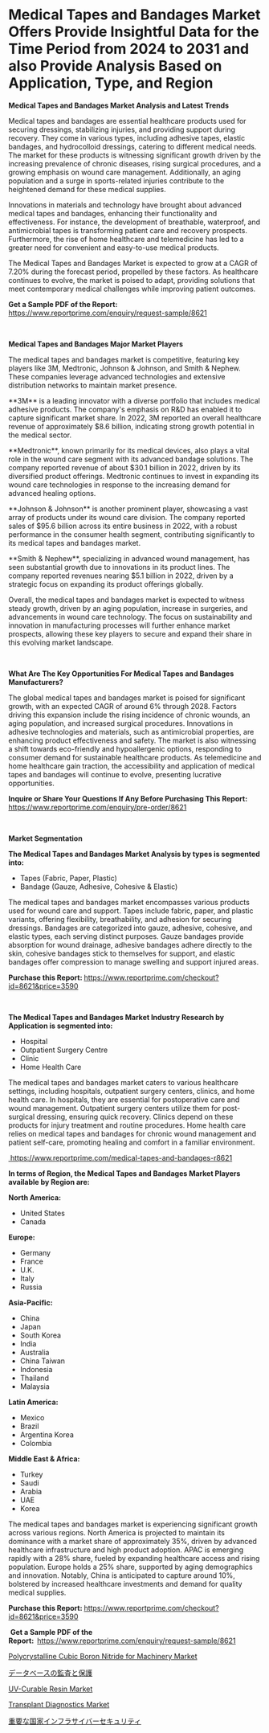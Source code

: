<p><h1>Medical Tapes and Bandages Market Offers Provide Insightful Data for the Time Period from 2024 to 2031 and also Provide Analysis Based on Application, Type, and Region</h1></p><p><strong>Medical Tapes and Bandages Market Analysis and Latest Trends</strong></p>
<p><p>Medical tapes and bandages are essential healthcare products used for securing dressings, stabilizing injuries, and providing support during recovery. They come in various types, including adhesive tapes, elastic bandages, and hydrocolloid dressings, catering to different medical needs. The market for these products is witnessing significant growth driven by the increasing prevalence of chronic diseases, rising surgical procedures, and a growing emphasis on wound care management. Additionally, an aging population and a surge in sports-related injuries contribute to the heightened demand for these medical supplies.</p><p>Innovations in materials and technology have brought about advanced medical tapes and bandages, enhancing their functionality and effectiveness. For instance, the development of breathable, waterproof, and antimicrobial tapes is transforming patient care and recovery prospects. Furthermore, the rise of home healthcare and telemedicine has led to a greater need for convenient and easy-to-use medical products.</p><p>The Medical Tapes and Bandages Market is expected to grow at a CAGR of 7.20% during the forecast period, propelled by these factors. As healthcare continues to evolve, the market is poised to adapt, providing solutions that meet contemporary medical challenges while improving patient outcomes.</p></p>
<p><strong>Get a Sample PDF of the Report:&nbsp;</strong> <a href="https://www.reportprime.com/enquiry/request-sample/8621">https://www.reportprime.com/enquiry/request-sample/8621</a></p>
<p>&nbsp;</p>
<p><strong>Medical Tapes and Bandages Major Market Players</strong></p>
<p><p>The medical tapes and bandages market is competitive, featuring key players like 3M, Medtronic, Johnson & Johnson, and Smith & Nephew. These companies leverage advanced technologies and extensive distribution networks to maintain market presence.</p><p>**3M** is a leading innovator with a diverse portfolio that includes medical adhesive products. The company's emphasis on R&D has enabled it to capture significant market share. In 2022, 3M reported an overall healthcare revenue of approximately $8.6 billion, indicating strong growth potential in the medical sector.</p><p>**Medtronic**, known primarily for its medical devices, also plays a vital role in the wound care segment with its advanced bandage solutions. The company reported revenue of about $30.1 billion in 2022, driven by its diversified product offerings. Medtronic continues to invest in expanding its wound care technologies in response to the increasing demand for advanced healing options.</p><p>**Johnson & Johnson** is another prominent player, showcasing a vast array of products under its wound care division. The company reported sales of $95.6 billion across its entire business in 2022, with a robust performance in the consumer health segment, contributing significantly to its medical tapes and bandages market.</p><p>**Smith & Nephew**, specializing in advanced wound management, has seen substantial growth due to innovations in its product lines. The company reported revenues nearing $5.1 billion in 2022, driven by a strategic focus on expanding its product offerings globally.</p><p>Overall, the medical tapes and bandages market is expected to witness steady growth, driven by an aging population, increase in surgeries, and advancements in wound care technology. The focus on sustainability and innovation in manufacturing processes will further enhance market prospects, allowing these key players to secure and expand their share in this evolving market landscape.</p></p>
<p>&nbsp;</p>
<p><strong>What Are The Key Opportunities For Medical Tapes and Bandages Manufacturers?</strong></p>
<p><p>The global medical tapes and bandages market is poised for significant growth, with an expected CAGR of around 6% through 2028. Factors driving this expansion include the rising incidence of chronic wounds, an aging population, and increased surgical procedures. Innovations in adhesive technologies and materials, such as antimicrobial properties, are enhancing product effectiveness and safety. The market is also witnessing a shift towards eco-friendly and hypoallergenic options, responding to consumer demand for sustainable healthcare products. As telemedicine and home healthcare gain traction, the accessibility and application of medical tapes and bandages will continue to evolve, presenting lucrative opportunities.</p></p>
<p><strong>Inquire or Share Your Questions If Any Before Purchasing This Report:</strong> <a href="https://www.reportprime.com/enquiry/pre-order/8621">https://www.reportprime.com/enquiry/pre-order/8621</a></p>
<p>&nbsp;</p>
<p><strong>Market Segmentation</strong></p>
<p><strong>The Medical Tapes and Bandages Market Analysis by types is segmented into:</strong></p>
<p><ul><li>Tapes (Fabric, Paper, Plastic)</li><li>Bandage (Gauze, Adhesive, Cohesive & Elastic)</li></ul></p>
<p><p>The medical tapes and bandages market encompasses various products used for wound care and support. Tapes include fabric, paper, and plastic variants, offering flexibility, breathability, and adhesion for securing dressings. Bandages are categorized into gauze, adhesive, cohesive, and elastic types, each serving distinct purposes. Gauze bandages provide absorption for wound drainage, adhesive bandages adhere directly to the skin, cohesive bandages stick to themselves for support, and elastic bandages offer compression to manage swelling and support injured areas.</p></p>
<p><strong>Purchase this Report:&nbsp;</strong><a href="https://www.reportprime.com/checkout?id=8621&price=3590">https://www.reportprime.com/checkout?id=8621&price=3590</a></p>
<p>&nbsp;</p>
<p><strong>The Medical Tapes and Bandages Market Industry Research by Application is segmented into:</strong></p>
<p><ul><li>Hospital</li><li>Outpatient Surgery Centre</li><li>Clinic</li><li>Home Health Care</li></ul></p>
<p><p>The medical tapes and bandages market caters to various healthcare settings, including hospitals, outpatient surgery centers, clinics, and home health care. In hospitals, they are essential for postoperative care and wound management. Outpatient surgery centers utilize them for post-surgical dressing, ensuring quick recovery. Clinics depend on these products for injury treatment and routine procedures. Home health care relies on medical tapes and bandages for chronic wound management and patient self-care, promoting healing and comfort in a familiar environment.</p></p>
<p><a href="https://www.reportprime.com/medical-tapes-and-bandages-r8621">&nbsp;https://www.reportprime.com/medical-tapes-and-bandages-r8621</a></p>
<p><strong>In terms of Region, the Medical Tapes and Bandages Market Players available by Region are:</strong></p>
<p>
    <p> <strong> North America: </strong>
        <ul>
            <li>United States</li>
            <li>Canada</li>
        </ul>
        </p> 
    <p> <strong> Europe: </strong>
        <ul>
            <li>Germany</li>
            <li>France</li>
            <li>U.K.</li>
            <li>Italy</li>
            <li>Russia</li>
        </ul>
        </p> 
    <p> <strong> Asia-Pacific: </strong>
        <ul>
            <li>China</li>
            <li>Japan</li>
            <li>South Korea</li>
            <li>India</li>
            <li>Australia</li>
            <li>China Taiwan</li>
            <li>Indonesia</li>
            <li>Thailand</li>
            <li>Malaysia</li>
        </ul>
        </p> 
    <p> <strong> Latin America: </strong>
        <ul>
            <li>Mexico</li>
            <li>Brazil</li>
            <li>Argentina Korea</li>
            <li>Colombia</li>
        </ul>
        </p> 
    <p> <strong> Middle East & Africa: </strong>
        <ul>
            <li>Turkey</li>
            <li>Saudi</li>
            <li>Arabia</li>
            <li>UAE</li>
            <li>Korea</li>
        </ul>
    </p>
    </p>
<p><p>The medical tapes and bandages market is experiencing significant growth across various regions. North America is projected to maintain its dominance with a market share of approximately 35%, driven by advanced healthcare infrastructure and high product adoption. APAC is emerging rapidly with a 28% share, fueled by expanding healthcare access and rising population. Europe holds a 25% share, supported by aging demographics and innovation. Notably, China is anticipated to capture around 10%, bolstered by increased healthcare investments and demand for quality medical supplies.</p></p>
<p><strong>Purchase this Report: </strong><a href="https://www.reportprime.com/checkout?id=8621&price=3590">https://www.reportprime.com/checkout?id=8621&price=3590</a></p>
<p>&nbsp;<strong>Get a Sample PDF of the Report:&nbsp;&nbsp;</strong><a href="https://www.reportprime.com/enquiry/request-sample/8621">https://www.reportprime.com/enquiry/request-sample/8621</a></p>
<p><strong></strong></p>
<p><p><a href="https://issuu.com/reportprime-2/docs/polycrystalline-cubic-boron-nitride_614d5e8609ac9c">Polycrystalline Cubic Boron Nitride for Machinery Market</a></p><p><a href="https://medium.com/@gregoriookeefe2023/database-audit-and-protection-market-%E3%81%AF-%E3%82%B3%E3%82%B9%E3%83%88%E7%AE%A1%E7%90%86%E3%81%A8%E5%8A%B9%E7%8E%87%E5%90%91%E4%B8%8A%E3%82%92%E5%84%AA%E5%85%88%E3%81%97%E3%81%BE%E3%81%99-%E3%81%95%E3%82%89%E3%81%AB-%E5%A0%B1%E5%91%8A%E6%9B%B8%E3%81%AF%E5%B8%82%E5%A0%B4%E3%81%AE%E9%9C%80%E8%A6%81%E9%9D%A2%E3%81%A8%E4%BE%9B%E7%B5%A6%E9%9D%A2%E3%81%AE%E4%B8%A1%E6%96%B9%E3%82%92%E3%82%AB%E3%83%90%E3%83%BC%E3%81%97%E3%81%A6%E3%81%84%E3%81%BE%E3%81%99-database-b525dce07497">データベースの監査と保護</a></p><p><a href="https://medium.com/@kair.irfan6/this-report-on-uv-curable-resin-market-is-a-comprehensive-analysis-of-market-shares-strategies-ef74af391f2b">UV-Curable Resin Market</a></p><p><a href="https://www.linkedin.com/pulse/transplant-diagnostics-market-segmentation-geographical-regions-bm6ce?trackingId=fy3UXnmXTGmraqDMHaOSsw%3D%3D">Transplant Diagnostics Market</a></p><p><a href="https://medium.com/@gregoriookeefe2023/critical-national-infrastructure-cyber-security-market-%E3%81%AF-%E3%82%B3%E3%82%B9%E3%83%88%E7%AE%A1%E7%90%86%E3%81%A8%E5%8A%B9%E7%8E%87%E5%90%91%E4%B8%8A%E3%82%92%E5%84%AA%E5%85%88%E3%81%97%E3%81%BE%E3%81%99-824959c92db0">重要な国家インフラサイバーセキュリティ</a></p></p>